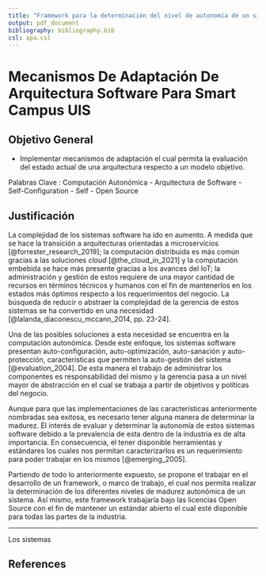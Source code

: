 ```yaml
---
title: "Framework para la determinación del nivel de autonomía de un sistema software"
output: pdf_document
bibliography: bibliography.bib
csl: apa.csl
---
```


# Mecanismos De Adaptación De Arquitectura Software Para Smart Campus UIS

## Objetivo General

-   Implementar mecanismos de adaptación el cual permita la evaluación del estado actual de una arquitectura respecto a un modelo objetivo.

Palabras Clave
: Computación Autonómica - Arquitectura de Software - Self-Configuration - Self - Open Source

## Justificación

La complejidad de los sistemas software ha ido en aumento. A medida que se hace la transición a arquitecturas orientadas a microservicios [@forrester_research_2019]; la computación distribuida es más común gracias a las soluciones _cloud_ [@the_cloud_in_2021] y la computación embebida se hace más presente gracias a los avances del IoT; la administración y gestión de estos requiere de una mayor cantidad de recursos en términos técnicos y humanos con el fin de mantenerlos en los estados más óptimos respecto a los requerimientos del negocio. La búsqueda de reducir o abstraer la complejidad de la gerencia de estos sistemas se ha convertido en una necesidad [@lalanda_diaconescu_mccann_2014, pp. 23-24].

Una de las posibles soluciones a esta necesidad se encuentra en la computación autonómica. Desde este enfoque, los sistemas software presentan auto-configuración, auto-optimización, auto-sanación y auto-protección, características que permiten la auto-gestión del sistema [@evaluation_2004]. De esta manera el trabajo de administrar los componentes es responsabilidad del mismo y la gerencia pasa a un nivel mayor de abstracción en el cual se trabaja a partir de objetivos y políticas del negocio.

Aunque para que las implementaciones de las características anteriormente nombradas sea exitosa, es necesario tener alguna manera de determinar la madurez. El interés de evaluar y determinar la autonomía de estos sistemas software debido a la prevalencia de esta dentro de la industria es de alta importancia. En consecuencia, el tener disponible herramientas y estándares los cuales nos permitan caracterizarlos es un requerimiento para poder trabajar en los mismos [@emerging_2005].

Partiendo de todo lo anteriormente expuesto, se propone el trabajar en el desarrollo de un framework, o marco de trabajo, el cual nos permita realizar la determinación de los diferentes niveles de madurez autonómica de un sistema. Así mismo, este framework trabajaría bajo las licencias Open Source con el fin de mantener un estándar abierto el cual esté disponible para todas las partes de la industria.

---

Los sistemas

<div style="page-break-after: always;"></div>

## References
